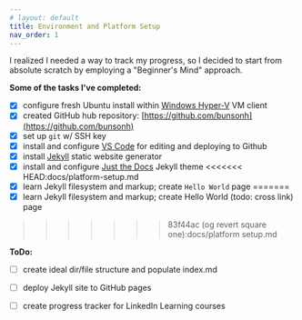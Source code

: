 ```yaml
---
# layout: default
title: Environment and Platform Setup
nav_order: 1
---
```


I realized I needed a way to track my progress, so I decided to start from absolute scratch by employing a "Beginner's Mind" approach.

**Some of the tasks I've completed:** 
- [x] configure fresh Ubuntu install within [Windows Hyper-V](//learn.microsoft.com/en-us/virtualization/hyper-v-on-windows/about/) VM client
- [x] created GitHub hub repository: [https://github.com/bunsonh](https://github.com/bunsonh)
- [x] set up `git` w/ SSH key
- [x] install and configure [VS Code](https://code.visualstudio.com/) for editing and deploying to Github
- [x] install [Jekyll](https://jekyllrb.com/) static website generator
- [x] install and configure [Just the Docs](https://just-the-docs.github.io/) Jekyll theme
<<<<<<< HEAD:docs/platform-setup.md
- [x] learn Jekyll filesystem and markup; create `Hello World` page
=======
- [x] learn Jekyll filesystem and markup; create Hello World (todo: cross link) page
>>>>>>> 83f44ac (og revert square one):docs/platform setup.md

**ToDo:**
- [ ] create ideal dir/file structure and populate index.md
- [ ] deploy Jekyll site to GitHub pages
- [ ] create progress tracker for LinkedIn Learning courses


